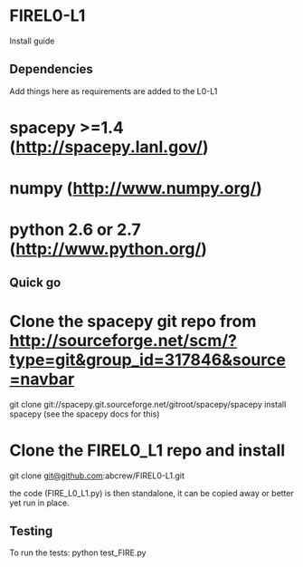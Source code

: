 FIREL0-L1
=========

Install guide

Dependencies
------------
Add things here as requirements are added to the L0-L1

# spacepy >=1.4 (http://spacepy.lanl.gov/)
# numpy  (http://www.numpy.org/)
# python 2.6 or 2.7 (http://www.python.org/)

Quick go
--------
# Clone the spacepy git repo from http://sourceforge.net/scm/?type=git&group_id=317846&source=navbar

git clone git://spacepy.git.sourceforge.net/gitroot/spacepy/spacepy
install spacepy (see the spacepy docs for this)

# Clone the FIREL0_L1 repo and install

git clone git@github.com:abcrew/FIREL0-L1.git

the code (FIRE_L0_L1.py) is then standalone, it can be copied away or better yet run in place.

Testing
-------
To run the tests:
python test_FIRE.py













